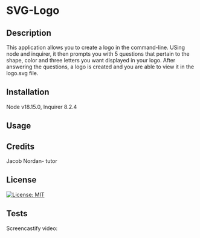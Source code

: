 # SVG-Logo

## Description

This application allows you to create a logo in the command-line. USing node and inquirer, it then prompts you with 5 questions that pertain to the shape, color and three letters you want displayed in your logo. After answering the questions, a logo is created and you are able to view it in the logo.svg file.

## Installation

Node v18.15.0, Inquirer 8.2.4

## Usage

## Credits

Jacob Nordan- tutor

## License

[![License: MIT](https://img.shields.io/badge/License-MIT-yellow.svg)](https://opensource.org/licenses/MIT)

## Tests

Screencastify video:
